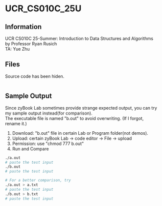 # UCR_CS010C_25U
## Information
UCR CS010C 25-Summer: Introduction to Data Structures and Algorithms  
by Professor Ryan Rusich  
TA: Yue Zhu
## Files
Source code has been hiden.
```txt
```
## Sample Output
Since zyBook Lab sometimes provide strange expected output, 
you can try my sample output instead(for comparison).  
The executable file is named "b.out" to avoid overwriting. (If I forgot, rename it.)
1. Download: "b.out" file in certain Lab or Program folder(not demos).
2. Upload: certain zyBook Lab -> code editor -> File -> upload
3. Permission: use "chmod 777 b.out"
4. Run and Compare
```bash
./a.out
# paste the test input
./b.out
# paste the test input

# For a better comparison, try 
./a.out > a.txt
# paste the test input
./b.out > b.txt
# paste the test input
```